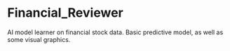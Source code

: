 # Financial_Reviewer
AI model learner on financial stock data. Basic predictive model, as well as some visual graphics.
